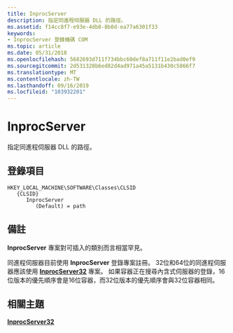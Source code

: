 ```yaml
---
title: InprocServer
description: 指定同進程伺服器 DLL 的路徑。
ms.assetid: f14cc8f7-e93e-4db8-8b0d-ea77a6301f33
keywords:
- InprocServer 登錄機碼 COM
ms.topic: article
ms.date: 05/31/2018
ms.openlocfilehash: 5682693d711f734bbc60def8a711f11e2bad0ef9
ms.sourcegitcommit: 2d531328b6ed82d4ad971a45a5131b430c5866f7
ms.translationtype: MT
ms.contentlocale: zh-TW
ms.lasthandoff: 09/16/2019
ms.locfileid: "103932201"
---
```

# <a name="inprocserver"></a>InprocServer

指定同進程伺服器 DLL 的路徑。

## <a name="registry-entry"></a>登錄項目

```
HKEY_LOCAL_MACHINE\SOFTWARE\Classes\CLSID
   {CLSID}
      InprocServer
         (Default) = path
```

## <a name="remarks"></a>備註

**InprocServer** 專案對可插入的類別而言相當罕見。

同進程伺服器目前使用 **InprocServer** 登錄專案註冊。 32位和64位的同進程伺服器應該使用 [**InprocServer32**](inprocserver32.md) 專案。 如果容器正在搜尋內含式伺服器的登錄，16位版本的優先順序會是16位容器，而32位版本的優先順序會與32位容器相同。

## <a name="related-topics"></a>相關主題

<dl> <dt>

[**InprocServer32**](inprocserver32.md)
</dt> </dl>

 

 




